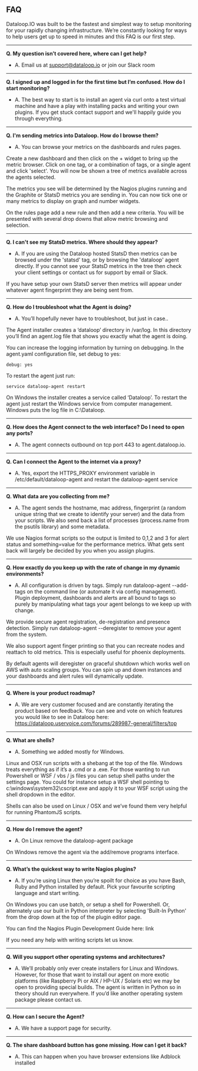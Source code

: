 ## FAQ

Dataloop.IO was built to be the fastest and simplest way to setup monitoring for your rapidly changing infrastructure. We’re constantly looking for ways to help users get up to speed in minutes and this FAQ is our first step.
 
- - -

**Q. My question isn’t covered here, where can I get help?**

* A. Email us at support@dataloop.io or join our Slack room

- - -

**Q. I signed up and logged in for the first time but I’m confused. How  do I start monitoring?**

* A. The best way to start is to install an agent via curl onto a test virtual machine and have a play with installing packs and writing your own plugins. If you get stuck contact support and we'll happily guide you through everything.

- - -

**Q. I'm sending metrics into Dataloop. How do I browse them?**

* A. You can browse your metrics on the dashboards and rules pages.

Create a new dashboard and then click on the + widget to bring up the metric browser. Click on one tag, or a combination of tags, or a single agent and click 'select'. You will now be shown a tree of metrics available across the agents selected.

The metrics you see will be determined by the Nagios plugins running and the Graphite or StatsD metrics you are sending in. You can now tick one or many metrics to display on graph and number widgets.

On the rules page add a new rule and then add a new criteria. You will be presented with several drop downs that allow metric browsing and selection.

- - -

**Q. I can't see my StatsD metrics. Where should they appear?**

* A. If you are using the Dataloop hosted StatsD then metrics can be browsed under the 'statsd' tag, or by browsing the 'dataloop' agent directly. If you cannot see your StatsD metrics in the tree then check your client settings or contact us for support by email or Slack.

If you have setup your own StatsD server then metrics will appear under whatever agent fingerprint they are being sent from.

- - -

**Q. How do I troubleshoot what the Agent is doing?**

* A. You’ll hopefully never have to troubleshoot, but just in case..

The Agent installer creates a ‘dataloop’ directory in /var/log. In this directory you’ll find an agent.log file that shows you exactly what the agent is doing.

You can increase the logging information by turning on debugging. In the agent.yaml configuration file, set debug to yes:

```
debug: yes
```

To restart the agent just run:

```
service dataloop-agent restart
```

On Windows the installer creates a service called ‘Dataloop’. To restart the agent just restart the Windows service from computer management. Windows puts the log file in C:\Dataloop.

- - -

**Q. How does the Agent connect to the web interface? Do I need to open any ports?**

* A. The agent connects outbound on tcp port 443 to agent.dataloop.io.

- - -

**Q. Can I connect the Agent to the internet via a proxy?**

* A. Yes, export the HTTPS_PROXY environment variable in /etc/default/dataloop-agent and restart the dataloop-agent service

- - -

**Q. What data are you collecting from me?**

* A. The agent sends the hostname, mac address, fingerprint (a random unique string that we create to identify your server) and the data from your scripts. We also send back a list of processes (process.name from the psutils library) and some metadata.

We use Nagios format scripts so the output is limited to 0,1,2 and 3 for alert status and something=value for the performance metrics. What gets sent back will largely be decided by you when you assign plugins.

- - -

**Q. How exactly do you keep up with the rate of change in my dynamic environments?**

* A. All configuration is driven by tags. Simply run dataloop-agent --add-tags on the command line (or automate it via config management). Plugin deployment, dashboards and alerts are all bound to tags so purely by manipulating what tags your agent belongs to we keep up with change.

We provide secure agent registration, de-registration and presence detection. Simply run dataloop-agent --deregister to remove your agent from the system.

We also support agent finger printing so that you can recreate nodes and reattach to old metrics. This is especially useful for phoenix deployments.

By default agents will deregister on graceful shutdown which works well on AWS with auto scaling groups. You can spin up and down instances and your dashboards and alert rules will dynamically update.

- - -

**Q. Where is your product roadmap?**

* A. We are very customer focused and are constantly iterating the product based on feedback. You can see and vote on which features you would like to see in Dataloop here: https://dataloop.uservoice.com/forums/289987-general/filters/top

- - -

**Q. What are shells?**

* A. Something we added mostly for Windows.

Linux and OSX run scripts with a shebang at the top of the file. Windows treats everything as if it’s a .cmd or a .exe. For those wanting to run Powershell or WSF / vbs / js files you can setup shell paths under the settings page. You could for instance setup a WSF shell pointing to c:\windows\system32\cscript.exe and apply it to your WSF script using the shell dropdown in the editor.

Shells can also be used on Linux / OSX and we’ve found them very helpful for running PhantomJS scripts.

- - -

**Q. How do I remove the agent?**

* A. On Linux remove the dataloop-agent package

On Windows remove the agent via the add/remove programs interface.

- - -

**Q. What’s the quickest way to write Nagios plugins?**

* A. If you’re using Linux then you’re spoilt for choice as you have Bash, Ruby and Python installed by default. Pick your favourite scripting language and start writing.

On Windows you can use batch, or setup a shell for Powershell. Or, alternately use our built in Python interpreter by selecting 'Built-In Python' from the drop down at the top of the plugin editor page.

You can find the Nagios Plugin Development Guide here: link

If you need any help with writing scripts let us know.

- - -

**Q. Will you support other operating systems and architectures?**

* A. We’ll probably only ever create installers for Linux and Windows. However, for those that want to install our agent on more exotic platforms (like Raspberry Pi or AIX / HP-UX / Solaris etc) we may be open to providing special builds. The agent is written in Python so in theory should run everywhere. If you’d like another operating system package please contact us.

- - -

**Q. How can I secure the Agent?**

* A. We have a support page for security.

- - -

**Q. The share dashboard button has gone missing. How can I get it back?**

* A. This can happen when you have browser extensions like Adblock installed
